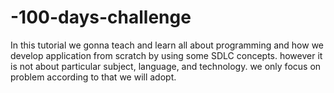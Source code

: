 # -100-days-challenge 
In this tutorial we gonna teach and learn all about programming 
and how we develop application from scratch by using some SDLC concepts.
however it is not about particular subject, language, and technology.
we only focus on problem according to that we will adopt.

